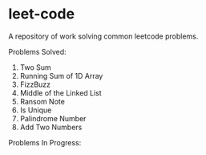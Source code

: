 # leet-code
A repository of work solving common leetcode problems.

Problems Solved:

1. Two Sum
2. Running Sum of 1D Array
3. FizzBuzz
4. Middle of the Linked List
5. Ransom Note
6. Is Unique
7. Palindrome Number
8. Add Two Numbers

Problems In Progress:

